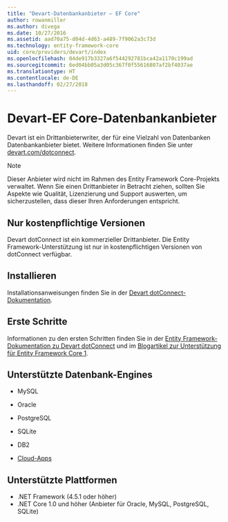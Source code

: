 ```yaml
---
title: "Devart-Datenbankanbieter – EF Core"
author: rowanmiller
ms.author: divega
ms.date: 10/27/2016
ms.assetid: aad70a75-d04d-4d63-a489-7f9062a3c73d
ms.technology: entity-framework-core
uid: core/providers/devart/index
ms.openlocfilehash: 04de917b3327a6f544292781bca42a1170c199ad
ms.sourcegitcommit: 6ed04bb05a3d05c367f0f55616807af2bf4037ae
ms.translationtype: HT
ms.contentlocale: de-DE
ms.lasthandoff: 02/27/2018
---
```

# <a name="devart-ef-core-database-providers"></a>Devart-EF Core-Datenbankanbieter

Devart ist ein Drittanbieterwriter, der für eine Vielzahl von Datenbanken Datenbankanbieter bietet. Weitere Informationen finden Sie unter [devart.com/dotconnect](https://www.devart.com/dotconnect/).

> [!NOTE]  
> Dieser Anbieter wird nicht im Rahmen des Entity Framework Core-Projekts verwaltet. Wenn Sie einen Drittanbieter in Betracht ziehen, sollten Sie Aspekte wie Qualität, Lizenzierung und Support auswerten, um sicherzustellen, dass dieser Ihren Anforderungen entspricht.

## <a name="paid-versions-only"></a>Nur kostenpflichtige Versionen

Devart dotConnect ist ein kommerzieller Drittanbieter. Die Entity Framework-Unterstützung ist nur in kostenpflichtigen Versionen von dotConnect verfügbar.

## <a name="install"></a>Installieren

Installationsanweisungen finden Sie in der [Devart dotConnect-Dokumentation](https://www.devart.com/dotconnect/).

## <a name="get-started"></a>Erste Schritte

Informationen zu den ersten Schritten finden Sie in der [Entity Framework-Dokumentation zu Devart dotConnect](https://www.devart.com/dotconnect/entityframework.html) und im [Blogartikel zur Unterstützung für Entity Framework Core 1](http://blog.devart.com/entity-framework-core-1-entity-framework-7-support.html).

## <a name="supported-database-engines"></a>Unterstützte Datenbank-Engines

* MySQL

* Oracle

* PostgreSQL

* SQLite

* DB2

* [Cloud-Apps](https://www.devart.com/dotconnect/#cloud)

## <a name="supported-platforms"></a>Unterstützte Plattformen

* .NET Framework (4.5.1 oder höher)
* .NET Core 1.0 und höher (Anbieter für Oracle, MySQL, PostgreSQL, SQLite)
